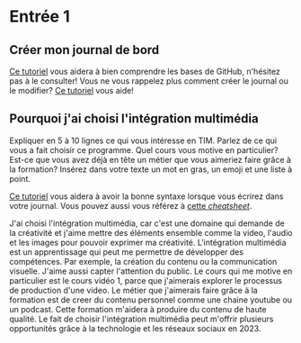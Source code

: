 # Entrée 1
## Créer mon journal de bord
[Ce tutoriel](https://guides.github.com/activities/hello-world/) vous aidera à bien comprendre les bases de GitHub, n'hésitez pas à le consulter!
Vous ne vous rappelez plus comment créer le journal ou le modifier? [Ce tutoriel](https://youtu.be/lX3bpuLK_Sg) vous aide! 

## Pourquoi j'ai choisi l'intégration multimédia
Expliquer en 5 à 10 lignes ce qui vous intéresse en TIM. Parlez de ce qui vous a fait choisir ce programme. Quel cours vous motive en particulier? Est-ce que vous avez déjà en tête un métier que vous aimeriez faire grâce à la formation? Insérez dans votre texte un mot en gras, un emoji et une liste à point. 

[Ce tutoriel](https://guides.github.com/features/mastering-markdown/) vous aidera à avoir la bonne syntaxe lorsque vous écrirez dans votre journal. Vous pouvez aussi vous référez à [cette *cheatsheet*](https://github.com/tchapi/markdown-cheatsheet/blob/master/README.md). 

J'ai choisi l'intégration multimédia, car c'est une domaine qui demande de la créativité et j'aime mettre des éléments ensemble comme la video, l'audio et les images pour pouvoir exprimer ma créativité. L'intégration multimédia est un apprentissage qui peut me permettre de développer des compétences. Par exemple, la création du contenu ou la communication visuelle. J'aime aussi capter l'attention du public. Le cours qui me motive en particulier est le cours vidéo 1, parce que j'aimerais explorer le processus de production d'une video. Le métier que j'aimerais faire grâce à la formation est de creer du contenu personnel comme une chaine youtube ou un podcast. Cette formation m'aidera à produire du contenu de haute qualité. Le fait de choisir l'intégration multimédia peut m'offrir plusieurs opportunités grâce à la technologie et les réseaux sociaux en 2023.




